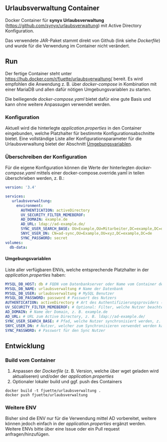## Urlaubsverwaltung Container

Docker Container für **synyx Urlaubsverwaltung** (https://github.com/synyx/urlaubsverwaltung) mit Active Directory Konfiguration. 

Das verwendete JAR-Paket stammt direkt von Github (link siehe *Dockerfile*) und wurde für die Verwendung im Container nicht verändert.

## Run

Der fertige Container steht unter https://hub.docker.com/r/fjuette/urlaubsverwaltung/ bereit.
Es wird empfohlen die Anwendung z. B. über *docker-compose* in Kombination mit einer MariaDB und allen dafür nötigen Umgebungsvariablen zu starten.

Die beiliegende *docker-compose.yaml* bietet dafür eine gute Basis und kann ohne weitere Anpassugen verwendet werden.

### Konfiguration

Aktuell wird die hinterlegte *application.properties* in den Container eingebunden, welche Platzhalter für bestimmte Konfigurationsabschnitte bietet. 
Eine vollständige Liste aller Konfigurationsparameter für die Urlaubsverwaltung bietet der Abschnitt [Umgebungsvariablen](#Umgebungsvariablen).

### Überschreiben der Konfiguration

Für die eigene Konfiguration können die Werte der hinterlegten *docker-compose.yaml* mittels einer docker-compose.override.yaml in teilen überschrieben werden, z. B.:

```yaml
version: '3.4'

services:
   urlaubsverwaltung:
     environment: 
       AUTHENTICATION: activeDirectory
       UV_SECURITY_FILTER_MEMEBEROF: 
       AD_DOMAIN: example.de
       AD_URL: ldap://ad-example.de/
       SYNC_USER_SEARCH_BASE: OU=Example,OU=Mitarbeiter,DC=example,DC=de
       SNYC_USER_DN: CN=ad-sync,OU=Example,OU=xyz,DC=example,DC=de
       SYNC_PASSWORD: secret
volumes:
  db-data:
```

#### Umgebungsvariablen

Liste aller verfügbaren ENVs, welche entsprechende Platzhalter in der *application.properties* haben:

```yaml
MYSQL_DB_HOST: db # FQDN vom Datenbankserver oder Name vom Container der Datenbank  
MYSQL_DB_NAME: urlaubsverwaltung # Name der Datenbank
MYSQL_DB_USER: urlaubsverwaltung # MySQL Benutzer
MYSQL_DB_PASSWORD: password # Passwort des Nutzers
AUTHENTICATION: activeDirectory # Art des Authentifizierungsproviders (default, activeDirectory, ldap [vgl. https://github.com/synyx/urlaubsverwaltung#authentifizierung])
UV_SECURITY_FILTER_MEMEBEROF: # Optional: Filter, welche Nutzer beachtet werden
AD_DOMAIN: # Name der Domain, z. B. example.de
AD_URL: # URL zum Active Directory, z. B. ldap://ad-example.de/
SYNC_USER_SEARCH_BASE: # Pfad, welche Nutzer synchronisiert werden, z. B. OU=Example,OU=Mitarbeiter,DC=example,DC=de
SNYC_USER_DN: # Nutzer, welcher zum Synchronisieren verwendet werden kann, z. B. CN=ad-sync,OU=Example,OU=xyz,DC=example,DC=de
SYNC_PASSWORD: # Passwort für den Sync Nutzer
```

## Entwicklung

### Build vom Container

1. Anpassen der *Dockerfile* (z. B. Version, welche über wget geladen wird aktualiseren) und/oder der *application.properties*
2. Optionaler lokaler build und ggf. push des Containers

```shell
docker build -t fjuette/urlaubsverwaltung .
docker push fjuette/urlaubsverwaltung
```

### Weitere ENV

Bisher sind die ENV nur für die Verwendung mittel AD vorbereitet, weitere können jedoch einfach in der *application.properties* ergänzt werden. 
Weitere ENVs bitte über eine Issue oder ein Pull request anfragen/hinzufügen.